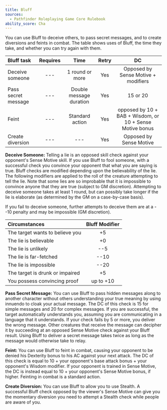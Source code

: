 ```yaml
---
title: Bluff
sources:
  - Pathfinder Roleplaying Game Core Rulebook
ability_score: Cha
---
```


You can use Bluff to deceive others, to pass secret messages, and to create diversions and feints in combat. The table shows uses of Bluff, the time they take, and whether you can try again with them.

| Bluff task          | Requires |          Time           | Retry |                            DC                            |
|:--------------------|:--------:|:-----------------------:|:-----:|:--------------------------------------------------------:|
| Deceive someone     |   ---    |     1 round or more     |  Yes  |           Opposed by Sense Motive + modifiers            |
| Pass secret message |   ---    | Double message duration |  Yes  |                         15 or 20                         |
| Feint               |   ---    |     Standard action     |  Yes  | opposed by 10 + BAB + Wisdom, or 10 + Sense Motive bonus |
| Create diversion    |   ---    |           ---           |  Yes  |                 Opposed by Sense Motive                  |

**Deceive Someone:** Telling a lie is an opposed skill check against your opponent's Sense Motive skill. If you use Bluff to fool someone, with a successful check you convince your opponent that what you are saying is true. Bluff checks are modified depending upon the believability of the lie. The following modifiers are applied to the roll of the creature attempting to tell the lie. Note that some lies are so improbable that it is impossible to convince anyone that they are true (subject to GM discretion). Attempting to deceive someone takes at least 1 round, but can possibly take longer if the lie is elaborate (as determined by the GM on a case-by-case basis).

If you fail to deceive someone, further attempts to deceive them are at a --10 penalty and may be impossible (GM discretion).

| Circumstances                   | Bluff Modifier |
|:--------------------------------|:--------------:|
| The target wants to believe you |       +5       |
| The lie is believable           |       +0       |
| The lie is unlikely             |      --5       |
| The lie is far-fetched          |      --10      |
| The lie is impossible           |      --20      |
| The target is drunk or impaired |       +5       |
| You possess convincing proof    |   up to +10    |

**Pass Secret Message:** You can use Bluff to pass hidden messages along to another character without others understanding your true meaning by using innuendo to cloak your actual message. The DC of this check is 15 for simple messages and 20 for complex messages. If you are successful, the target automatically understands you, assuming you are communicating in a language that it understands. If your check fails by 5 or more, you deliver the wrong message. Other creatures that receive the message can decipher it by succeeding at an opposed Sense Motive check against your Bluff result. Using Bluff to deliver a secret message takes twice as long as the message would otherwise take to relay.

**Feint:** You can use Bluff to feint in combat, causing your opponent to be denied his Dexterity bonus to his AC against your next attack. The DC of this check is equal to 10 + your opponent's base attack bonus + your opponent's Wisdom modifier. If your opponent is trained in Sense Motive, the DC is instead equal to 10 + your opponent's Sense Motive bonus, if higher. Feinting in combat is a standard action.

**Create Diversion:** You can use Bluff to allow you to use Stealth. A successful Bluff check opposed by the viewer's Sense Motive can give you the momentary diversion you need to attempt a Stealth check while people are aware of you.
